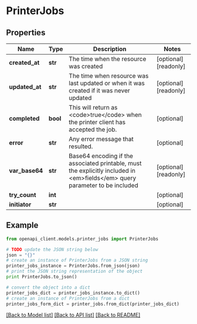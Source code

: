# PrinterJobs


## Properties
Name | Type | Description | Notes
------------ | ------------- | ------------- | -------------
**created_at** | **str** | The time when the resource was created | [optional] [readonly] 
**updated_at** | **str** | The time when resource was last updated or when it was created if it was never updated | [optional] [readonly] 
**completed** | **bool** | This will return as &lt;code&gt;true&lt;/code&gt; when the printer client has accepted the job. | [optional] 
**error** | **str** | Any error message that resulted. | [optional] 
**var_base64** | **str** | Base64 encoding if the associated printable, must the explicitly included in &lt;em&gt;fields&lt;/em&gt; query parameter to be included | [optional] [readonly] 
**try_count** | **int** |  | [optional] 
**initiator** | **str** |  | [optional] 

## Example

```python
from openapi_client.models.printer_jobs import PrinterJobs

# TODO update the JSON string below
json = "{}"
# create an instance of PrinterJobs from a JSON string
printer_jobs_instance = PrinterJobs.from_json(json)
# print the JSON string representation of the object
print PrinterJobs.to_json()

# convert the object into a dict
printer_jobs_dict = printer_jobs_instance.to_dict()
# create an instance of PrinterJobs from a dict
printer_jobs_form_dict = printer_jobs.from_dict(printer_jobs_dict)
```
[[Back to Model list]](../README.md#documentation-for-models) [[Back to API list]](../README.md#documentation-for-api-endpoints) [[Back to README]](../README.md)


